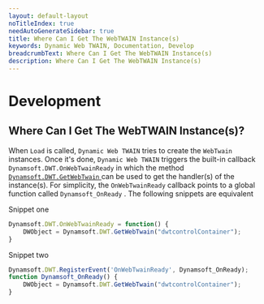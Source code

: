 ```yaml
---
layout: default-layout
noTitleIndex: true
needAutoGenerateSidebar: true
title: Where Can I Get The WebTWAIN Instance(s)
keywords: Dynamic Web TWAIN, Documentation, Develop 
breadcrumbText: Where Can I Get The WebTWAIN Instance(s)
description: Where Can I Get The WebTWAIN Instance(s)
---
```


# Development

## Where Can I Get The WebTWAIN Instance(s)? 

When `Load` is called, `Dynamic Web TWAIN` tries to create the `WebTwain` instances. Once it's done, `Dynamic Web TWAIN` triggers the built-in callback `Dynamsoft.DWT.OnWebTwainReady` in which the method [ `Dynamsoft.DWT.GetWebTwain` ]({{site.info}}api/Dynamsoft_WebTwainEnv.html#getwebtwain) can be used to get the handler(s) of the instance(s). For simplicity, the `OnWebTwainReady` callback points to a global function called `Dynamsoft_OnReady` . The following snippets are equivalent

Snippet one

``` javascript
Dynamsoft.DWT.OnWebTwainReady = function() {
    DWObject = Dynamsoft.DWT.GetWebTwain("dwtcontrolContainer");
}
```

Snippet two

``` javascript
Dynamsoft.DWT.RegisterEvent('OnWebTwainReady', Dynamsoft_OnReady);
function Dynamsoft_OnReady() {
    DWObject = Dynamsoft.DWT.GetWebTwain("dwtcontrolContainer");
}
```
